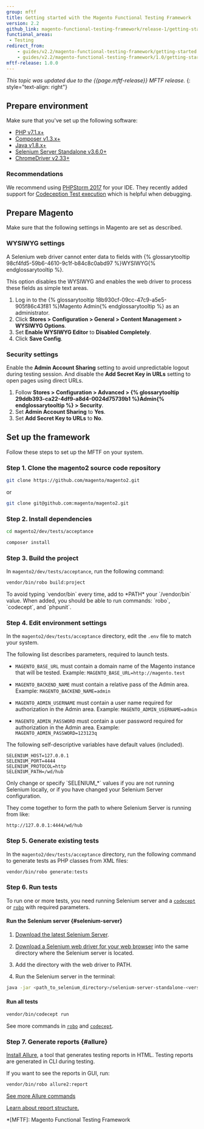 ```yaml
---
group: mftf
title: Getting started with the Magento Functional Testing Framework
version: 2.2
github_link: magento-functional-testing-framework/release-1/getting-started.md
functional_areas:
 - Testing
redirect_from:
    - guides/v2.2/magento-functional-testing-framework/getting-started.html
    - guides/v2.2/magento-functional-testing-framework/1.0/getting-started.html
mftf-release: 1.0.0
---
```


_This topic was updated due to the {{page.mftf-release}} MFTF release._
{: style="text-align: right"}

## Prepare environment

Make sure that you've set up the following software: 

* [PHP v7.1.x+][php]
* [Composer v1.3.x+][composer]
* [Java v1.8.x+][java]
* [Selenium Server Standalone v3.6.0+](#selenium-server)
* [ChromeDriver v2.33+][chromedriver]

### Recommendations

We recommend using [PHPStorm 2017](https://www.jetbrains.com/phpstorm/) for your IDE.
They recently added support for [Codeception Test execution](https://blog.jetbrains.com/phpstorm/2017/03/codeception-support-comes-to-phpstorm-2017-1/) which is helpful when debugging.

## Prepare Magento

Make sure that the following settings in Magento are set as described.

### WYSIWYG settings

A Selenium web driver cannot enter data to fields with {% glossarytooltip 98cf4fd5-59b6-4610-9c1f-b84c8c0abd97 %}WYSIWYG{% endglossarytooltip %}.

This option disables the WYSIWYG and enables the web driver to process these fields as simple text areas.

1. Log in to the {% glossarytooltip 18b930cf-09cc-47c9-a5e5-905f86c43f81 %}Magento Admin{% endglossarytooltip %} as an administrator.
2. Click **Stores \> Configuration \> General \> Content Management \> WYSIWYG Options**.
3. Set **Enable WYSIWYG Editor** to **Disabled Completely**.
4. Click **Save Config**.

### Security settings

Enable the **Admin Account Sharing** setting to avoid unpredictable logout during testing session.
And disable the **Add Secret Key in URLs** setting to open pages using direct URLs.

1. Follow **Stores \> Configuration \> Advanced \> {% glossarytooltip 29ddb393-ca22-4df9-a8d4-0024d75739b1 %}Admin{% endglossarytooltip %} \> Security**.
2. Set **Admin Account Sharing** to **Yes**.
3. Set **Add Secret Key to URLs** to **No**.

## Set up the framework

Follow these steps to set up the MFTF on your system. 

### Step 1. Clone the magento2 source code repository

```bash
git clone https://github.com/magento/magento2.git
```

or

```bash
git clone git@github.com:magento/magento2.git
```

### Step 2. Install dependencies

```bash
cd magento2/dev/tests/acceptance
```
```bash
composer install
```

### Step 3. Build the project

In `magento2/dev/tests/acceptance`, run the following command:

```bash
vendor/bin/robo build:project
```

<div class="bs-callout bs-callout-tip" markdown="1">
To avoid typing `vendor/bin` every time, add to *PATH* your `<absolute path to acceptance dir>/vendor/bin` value.
When added, you should be able to run commands: `robo`, `codecept`, and `phpunit`.
</div>

### Step 4. Edit environment settings

In the `magento2/dev/tests/acceptance` directory, edit the `.env` file to match your system.

The following list describes parameters, required to launch tests.

* `MAGENTO_BASE_URL` must contain a domain name of the Magento instance that will be tested.
Example: `MAGENTO_BASE_URL=http://magento.test`

* `MAGENTO_BACKEND_NAME` must contain a relative pass of the Admin area.
Example: `MAGENTO_BACKEND_NAME=admin`

* `MAGENTO_ADMIN_USERNAME` must contain a user name required for authorization in the Admin area.
Example: `MAGENTO_ADMIN_USERNAME=admin`

* `MAGENTO_ADMIN_PASSWORD` must contain a user password required for authorization in the Admin area. 
Example: `MAGENTO_ADMIN_PASSWORD=123123q`

The following self-descriptive variables have default values (included).

```config
SELENIUM_HOST=127.0.0.1            
SELENIUM_PORT=4444
SELENIUM_PROTOCOL=http
SELENIUM_PATH=/wd/hub
```

<div class="bs-callout bs-callout-warning" markdown="1">
Only change or specify `SELENIUM_*` values if you are not running Selenium locally, or if you have changed your Selenium Server configuration.
</div>

They come together to form the path to where Selenium Server is running from like:

``` 
http://127.0.0.1:4444/wd/hub
```

### Step 5. Generate existing tests

In the `magento2/dev/tests/acceptance` directory, run the following command to generate tests as PHP classes from XML files:

```bash
vendor/bin/robo generate:tests
```

### Step 6. Run tests

To run one or more tests, you need running Selenium server and a [`codecept`] or [`robo`] with required parameters. 

#### Run the Selenium server {#selenium-server}

1. [Download the latest Selenium Server][selenium server].

2. [Download a Selenium web driver for your web browser][selenium web driver] into the same directory where the Selenium server is located.

3. Add the directory with the web driver to PATH.

4. Run the Selenium server in the terminal:

```bash
java -jar <path_to_selenium_directory>/selenium-server-standalone-<version>.jar
```

#### Run all tests

```bash
vendor/bin/codecept run 
```

See more commands in [`robo`] and [`codecept`].

### Step 7. Generate reports {#allure}

[Install Allure], a tool that generates testing reports in HTML.
Testing reports are generated in CLI during testing.

If you want to see the reports in GUI, run:

```bash
vendor/bin/robo allure2:report
```

[See more Allure commands][allure commands]

[Learn about report structure.][allure reports] 

<!-- LINKS -->

[`codecept`]: commands/codeception.html
[`robo`]: commands/robo.html
[allure commands]: commands/robo.html#allure-robo-commands

[php]: http://php.net/manual/en/install.php
[composer]: https://getcomposer.org/download/
[java]: https://www.java.com/en/download/

[selenium server]: http://www.seleniumhq.org/download/
[selenium web driver]: http://docs.seleniumhq.org/about/platforms.jsp
[Install Allure]: https://docs.qameta.io/allure/latest/
[allure reports]: https://docs.qameta.io/allure/latest/#_report_structure
[chromedriver]: https://sites.google.com/a/chromium.org/chromedriver/downloads

<!-- Abbreviations -->

*[MFTF]: Magento Functional Testing Framework
